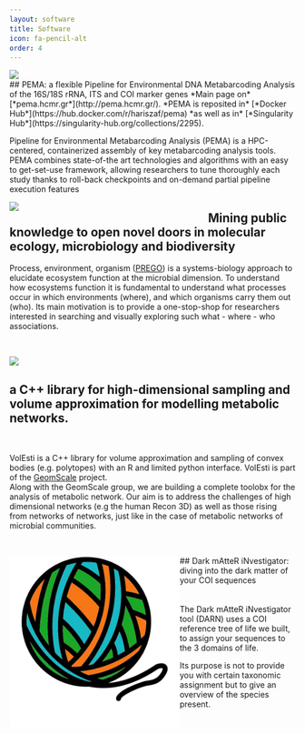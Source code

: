 ```yaml
---
layout: software
title: Software
icon: fa-pencil-alt
order: 4
---
```


<!-- PEMA -->

<p align="center">
   <a href="http://pema.hcmr.gr/">
      <img src="https://i.paste.pics/870189fadf668a958c8aac83f38e799c.png"  width="300" align="left" >
   </a>
</p>
<br/>
## PEMA: a flexible Pipeline for Environmental DNA Metabarcoding Analysis of the 16S/18S rRNA, ITS and COI marker genes
*Main page on* [*pema.hcmr.gr*](http://pema.hcmr.gr/).
*PEMA is reposited in* [*Docker Hub*](https://hub.docker.com/r/hariszaf/pema) *as well as in* [*Singularity Hub*](https://singularity-hub.org/collections/2295).

Pipeline for Environmental Metabarcoding Analysis (PEMA) is a HPC-centered, containerized assembly of key metabarcoding analysis tools. PEMA combines state-of-the art technologies and algorithms with an easy to get-set-use framework, allowing researchers to tune thoroughly each study thanks to roll-back checkpoints and on-demand partial pipeline execution features


<!-- RPEGO -->


<p align="center">
   <a href="http://prego.hcmr.gr/">
     <img src="http://prego.hcmr.gr/images/prego.png"  width="350" align="left" >
   </a>
</p>

## Mining public knowledge to open novel doors in molecular ecology, microbiology and biodiversity
Process, environment, organism ([PREGO](http://prego.hcmr.gr/)) is a systems-biology approach to elucidate ecosystem function at the microbial dimension. To understand how ecosystems function it is fundamental to understand what processes occur in which environments (where), and which organisms carry them out (who). Its main motivation is to provide a one-stop-shop for researchers interested in searching and visually exploring such what - where - who associations.

<br/>

<!-- VOLESTI -->

<p align="bottom">
   <a href="https://github.com/GeomScale/volume_approximation">
     <img src="https://i.ibb.co/kqT6rP5/imageedit-70-4833876726.png"  width="300" align="left" >
   </a>
</p>
<br/>

## a C++ library for high-dimensional sampling and volume approximation for modelling metabolic networks.

<br/>

VolEsti is a C++ library for volume approximation and sampling of convex bodies (e.g. polytopes) with an R and limited python interface. VolEsti is part of the [GeomScale](https://geomscale.github.io/) project. <br/>
Along with the GeomScale group, we are building a complete toolobx  for the analysis of metabolic network.
Our aim is  to address the challenges of high dimensional networks (e.g the human Recon 3D) as well as those rising from networks of networks, just like in the case of metabolic networks of microbial communities.


<br/>


<!-- DARN -->

<p align="bottom">
   <a href="https://github.com/hariszaf/darn">
      <img src="https://raw.githubusercontent.com/hariszaf/darn/main/figures/darn_logo.png"  width="300" align="left" >
   </a>
</p>
## Dark mAtteR iNvestigator: diving into the dark matter of your COI sequences
<br/><br/><br/>
The Dark mAtteR iNvestigator tool (DARN) uses a COI reference tree of life we built, to assign your sequences to the 3 domains of life.

Its purpose is not to provide you with certain taxonomic assignment but to give an overview of the species present.